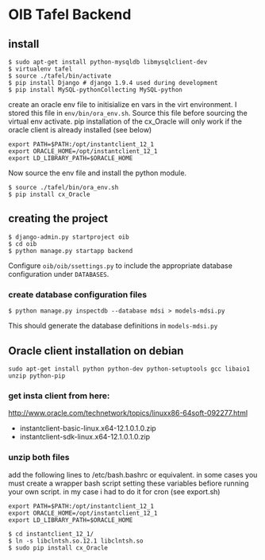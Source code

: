 # OIB Tafel Backend

## install
	$ sudo apt-get install python-mysqldb libmysqlclient-dev
	$ virtualenv tafel
	$ source ./tafel/bin/activate
	$ pip install Django # django 1.9.4 used during development
	$ pip install MySQL-pythonCollecting MySQL-python

create an oracle env file to initisialize en vars in the virt environment. I stored this file in `env/bin/ora_env.sh`. Source this file before sourcing 
the virtual env activate. pip installation of the cx_Oracle will only work if the oracle client is already installed (see below)

	export PATH=$PATH:/opt/instantclient_12_1
	export ORACLE_HOME=/opt/instantclient_12_1
	export LD_LIBRARY_PATH=$ORACLE_HOME

Now source the env file and install the python module.

	$ source ./tafel/bin/ora_env.sh
	$ pip install cx_Oracle

## creating the project
	$ django-admin.py startproject oib
	$ cd oib
	$ python manage.py startapp backend

Configure `oib/oib/ssettings.py` to include the appropriate database configuration under 
`DATABASES`.

### create database configuration files
	$ python manage.py inspectdb --database mdsi > models-mdsi.py

This should generate the database definitions in `models-mdsi.py`

## Oracle client installation on debian

	sudo apt-get install python python-dev python-setuptools gcc libaio1 unzip python-pip

### get insta client from here:
http://www.oracle.com/technetwork/topics/linuxx86-64soft-092277.html

- instantclient-basic-linux.x64-12.1.0.1.0.zip
- instantclient-sdk-linux.x64-12.1.0.1.0.zip

### unzip both files 

add the following lines to /etc/bash.bashrc or equivalent. in some cases you must create a wrapper bash script setting these variables befiore running your own script. in my case i had to do it for cron (see export.sh)

	export PATH=$PATH:/opt/instantclient_12_1
	export ORACLE_HOME=/opt/instantclient_12_1
	export LD_LIBRARY_PATH=$ORACLE_HOME

	$ cd instantclient_12_1/
	$ ln -s libclntsh.so.12.1 libclntsh.so
	$ sudo pip install cx_Oracle

